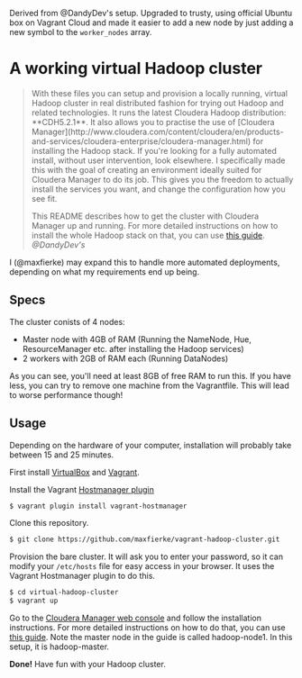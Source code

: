 Derived from @DandyDev's setup. Upgraded to trusty, using official Ubuntu box on Vagrant Cloud and made it easier to add a new node by just adding a new symbol to the `worker_nodes` array.

# A working virtual Hadoop cluster

<blockquote>
With these files you can setup and provision a locally running, virtual Hadoop cluster in real distributed fashion for trying out Hadoop and related technologies. It runs the latest Cloudera Hadoop distribution: **CDH5.2.1**. It also allows you to practise the use of [Cloudera Manager](http://www.cloudera.com/content/cloudera/en/products-and-services/cloudera-enterprise/cloudera-manager.html) for installing the Hadoop stack. If you're looking for a fully automated install, without user intervention, look elsewhere. I specifically made this with the goal of creating an environment ideally suited for Cloudera Manager to do its job. This gives you the freedom to actually install the services you want, and change the configuration how you see fit.

This README describes how to get the cluster with Cloudera Manager up and running. For more detailed instructions on how to install the whole Hadoop stack on that, you can use [this guide](http://dandydev.net/blog/installing-virtual-hadoop-cluster).
<cite>@DandyDev's</cite>
</blockquote>

I (@maxfierke) may expand this to handle more automated deployments, depending on what my requirements end up being.

## Specs

The cluster conists of 4 nodes:

* Master node with 4GB of RAM (Running the NameNode, Hue, ResourceManager etc. after installing the Hadoop services)
* 2 workers with 2GB of RAM each (Running DataNodes)

As you can see, you'll need at least 8GB of free RAM to run this. If you have less, you can try to remove one machine from the Vagrantfile. This will lead to worse performance though!

## Usage

Depending on the hardware of your computer, installation will probably take between 15 and 25 minutes.

First install [VirtualBox](https://www.virtualbox.org/) and [Vagrant](http://www.vagrantup.com/).

Install the Vagrant [Hostmanager plugin](https://github.com/smdahlen/vagrant-hostmanager)

```bash
$ vagrant plugin install vagrant-hostmanager
```

Clone this repository.

```bash
$ git clone https://github.com/maxfierke/vagrant-hadoop-cluster.git
```

Provision the bare cluster. It will ask you to enter your password, so it can modify your `/etc/hosts` file for easy access in your browser. It uses the Vagrant Hostmanager plugin to do this.

```bash
$ cd virtual-hadoop-cluster
$ vagrant up
```

Go to the [Cloudera Manager web console](http://hadoop-master:7180) and follow the installation instructions. For more detailed instructions on how to do that, you can use [this guide](http://dandydev.net/blog/installing-virtual-hadoop-cluster). Note the master node in the guide is called hadoop-node1. In this setup, it is hadoop-master.

**Done!** Have fun with your Hadoop cluster.
